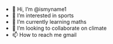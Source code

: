 - 👋 Hi, I’m @ismyname1
- 👀 I’m interested in sports
- 🌱 I’m currently learning maths
- 💞️ I’m looking to collaborate on climate
- 📫 How to reach me gmail

<!---
ismyname1/ismyname1 is a ✨ special ✨ repository because its `README.md` (this file) appears on your GitHub profile.
You can click the Preview link to take a look at your changes.
--->
